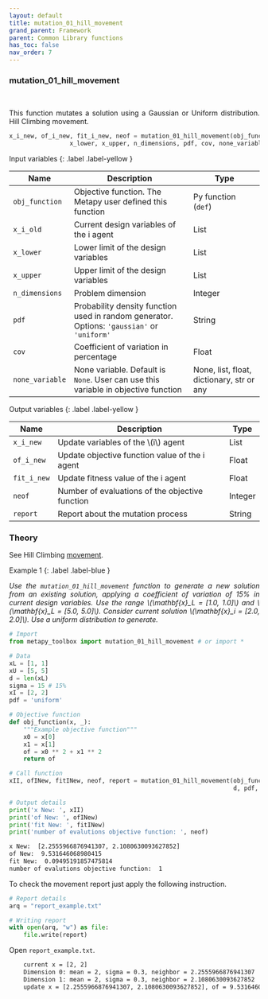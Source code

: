 ```yaml
---
layout: default
title: mutation_01_hill_movement
grand_parent: Framework
parent: Common Library functions
has_toc: false
nav_order: 7
---
```


<!--Don't delete ths script-->
<script src = "https://polyfill.io/v3/polyfill.min.js?features=es6"></script>
<script id = "MathJax-script" async src="https://cdn.jsdelivr.net/npm/mathjax@3/es5/tex-mml-chtml.js"></script>
<!--Don't delete ths script-->

<h3>mutation_01_hill_movement</h3>

<br>

<p align = "justify">
  This function mutates a solution using a Gaussian or Uniform distribution. Hill Climbing movement.
</p>

```python
x_i_new, of_i_new, fit_i_new, neof = mutation_01_hill_movement(obj_function, x_i_old,
                 x_lower, x_upper, n_dimensions, pdf, cov, none_variable=None)
```

Input variables
{: .label .label-yellow }

<table style = "width:100%">
    <thead>
      <tr>
        <th>Name</th>
        <th>Description</th>
        <th>Type</th>
      </tr>
    </thead>
    <tr>
        <td><code>obj_function</code></td>
        <td>Objective function. The Metapy user defined this function</td>
        <td>Py function (<code>def</code>)</td>
    </tr>
    <tr>
        <td><code>x_i_old</code></td>
        <td>Current design variables of the i agent</td>
        <td>List</td>
    </tr>
    <tr>
        <td><code>x_lower</code></td>
        <td>Lower limit of the design variables</td>
        <td>List</td>
    </tr>
    <tr>
        <td><code>x_upper</code></td>
        <td>Upper limit of the design variables</td>
        <td>List</td>
    </tr>
    <tr>
        <td><code>n_dimensions</code></td>
        <td>Problem dimension</td>
        <td>Integer</td>
    </tr>
    <tr>
        <td><code>pdf</code></td>
        <td>Probability density function used in random generator. Options: <code>'gaussian'</code> or <code>'uniform'</code></td>
        <td>String</td>
    </tr>
    <tr>
        <td><code>cov</code></td>
        <td>Coefficient of variation in percentage</td>
        <td>Float</td>
    </tr>
    <tr>
        <td><code>none_variable</code></td>
        <td>None variable. Default is <code>None</code>. User can use this variable in objective function</td>
        <td>None, list, float, dictionary, str or any</td>
    </tr>
</table>

Output variables
{: .label .label-yellow }

<table style = "width:100%">
    <thead>
      <tr>
        <th>Name</th>
        <th>Description</th>
        <th>Type</th>
      </tr>
    </thead>
    <tr>
        <td><code>x_i_new</code></td>
        <td>Update variables of the \(i\) agent</td>
        <td>List</td>
    </tr>
    <tr>
        <td><code>of_i_new</code></td>
        <td>Update objective function value of the i agent</td>
        <td>Float</td>
    </tr>
    <tr>
        <td><code>fit_i_new</code></td>
        <td>Update fitness value of the i agent</td>
        <td>Float</td>
    </tr>
    <tr>
        <td><code>neof</code></td>
        <td>Number of evaluations of the objective function</td>
        <td>Integer</td>
    </tr>
    <tr>
        <td><code>report</code></td>
        <td>Report about the mutation process</td>
        <td>String</td>
    </tr>
</table>

<h3>Theory</h3>

<p align = "justify">
    See Hill Climbing <a href="https://wmpjrufg.github.io/METAPY/LEARN_PROB_HILL.html" target="_blank">movement</a>.
</p>

Example 1
{: .label .label-blue }

<p align = "justify">
  <i>
      Use the <code>mutation_01_hill_movement</code> function to generate a new solution from an existing solution, applying a coefficient of variation of 15% in current design variables. Use the range \(\mathbf{x}_L = [1.0, 1.0]\) and \(\mathbf{x}_L = [5.0, 5.0]\). Consider current solution \(\mathbf{x}_i = [2.0, 2.0]\). Use a uniform distribution to generate.
  </i>
</p>

```python
# Import 
from metapy_toolbox import mutation_01_hill_movement # or import *

# Data
xL = [1, 1]
xU = [5, 5]
d = len(xL)
sigma = 15 # 15%
xI = [2, 2]
pdf = 'uniform'

# Objective function
def obj_function(x, _):
    """Example objective function"""
    x0 = x[0]
    x1 = x[1]
    of = x0 ** 2 + x1 ** 2
    return of

# Call function
xII, ofINew, fitINew, neof, report = mutation_01_hill_movement(obj_function, xI, xL, xU,
                                                               d, pdf, sigma)

# Output details
print('x New: ', xII)
print('of New: ', ofINew)
print('fit New: ', fitINew)
print('number of evalutions objective function: ', neof)
```

```bash
x New:  [2.2555966876941307, 2.1080630093627852]
of New:  9.531646068980415
fit New:  0.09495191857475814
number of evalutions objective function:  1
```

<p align = "justify">
  To check the movement report just apply the following instruction.
</p>

```python
# Report details
arq = "report_example.txt"

# Writing report
with open(arq, "w") as file:
    file.write(report)
```

<p align = "justify">
  Open <code>report_example.txt</code>. 
</p>

```bash
    current x = [2, 2]
    Dimension 0: mean = 2, sigma = 0.3, neighbor = 2.2555966876941307
    Dimension 1: mean = 2, sigma = 0.3, neighbor = 2.1080630093627852
    update x = [2.2555966876941307, 2.1080630093627852], of = 9.531646068980415, fit = 0.09495191857475814
```
